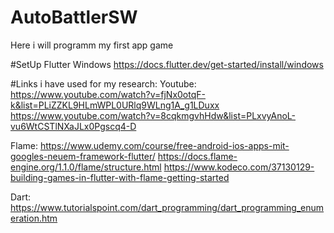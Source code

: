 # AutoBattlerSW
Here i will programm my first app game




#SetUp Flutter Windows
https://docs.flutter.dev/get-started/install/windows





#Links i have used for my research:
Youtube:
https://www.youtube.com/watch?v=fjNx0otqF-k&list=PLiZZKL9HLmWPL0URlq9WLng1A_g1LDuxx
https://www.youtube.com/watch?v=8cqkmgvhHdw&list=PLxvyAnoL-vu6WtCSTlNXaJLx0Pgscq4-D

Flame:
https://www.udemy.com/course/free-android-ios-apps-mit-googles-neuem-framework-flutter/
https://docs.flame-engine.org/1.1.0/flame/structure.html
https://www.kodeco.com/37130129-building-games-in-flutter-with-flame-getting-started

Dart:
https://www.tutorialspoint.com/dart_programming/dart_programming_enumeration.htm

